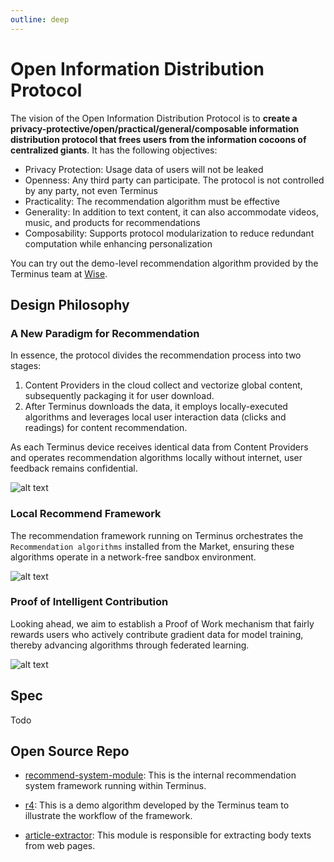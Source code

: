 ```yaml
---
outline: deep
---
```


# Open Information Distribution Protocol

The vision of the Open Information Distribution Protocol is to **create a privacy-protective/open/practical/general/composable information distribution protocol that frees users from the information cocoons of centralized giants**. It has the following objectives:

- Privacy Protection: Usage data of users will not be leaked
- Openness: Any third party can participate. The protocol is not controlled by any party, not even Terminus
- Practicality: The recommendation algorithm must be effective
- Generality: In addition to text content, it can also accommodate videos, music, and products for recommendations
- Composability: Supports protocol modularization to reduce redundant computation while enhancing personalization

You can try out the demo-level recommendation algorithm provided by the Terminus team at [Wise](../../how-to/terminus/wise/index.md#recommend).

## Design Philosophy

### A New Paradigm for Recommendation

In essence, the protocol divides the recommendation process into two stages:

1. Content Providers in the cloud collect and vectorize global content, subsequently packaging it for user download.
2. After Terminus downloads the data, it employs locally-executed algorithms and leverages local user interaction data (clicks and readings) for content recommendation.

As each Terminus device receives identical data from Content Providers and operates recommendation algorithms locally without internet, user feedback remains confidential.

![alt text](/images/overview/protocol/recommend1.jpeg)

### Local Recommend Framework

The recommendation framework running on Terminus orchestrates the `Recommendation algorithms` installed from the Market, ensuring these algorithms operate in a network-free sandbox environment.

![alt text](/images/overview/protocol/recommend2.jpeg)

### Proof of Intelligent Contribution

Looking ahead, we aim to establish a Proof of Work mechanism that fairly rewards users who actively contribute gradient data for model training, thereby advancing algorithms through federated learning.

![alt text](/images/overview/protocol/recommend3.jpeg)

## Spec

Todo

## Open Source Repo

- [recommend-system-module](https://github.com/beclab/recommend-system-module): This is the internal recommendation system framework running within Terminus.

- [r4](https://github.com/beclab/r4): This is a demo algorithm developed by the Terminus team to illustrate the workflow of the framework.

- [article-extractor](https://github.com/beclab/article-extractor): This module is responsible for extracting body texts from web pages.
